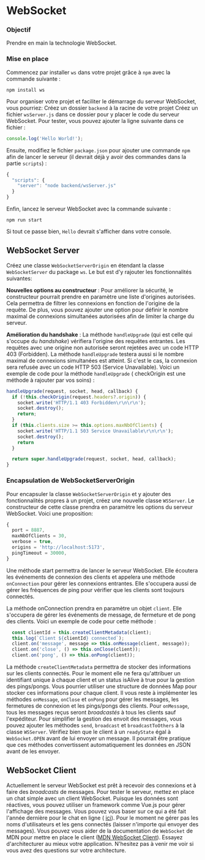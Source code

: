 # WebSocket

### Objectif
Prendre en main la technologie WebSocket.

### Mise en place
Commencez par installer `ws` dans votre projet grâce à `npm` avec la commande suivante :
```
npm install ws
```
Pour organiser votre projet et faciliter le démarrage du serveur WebSocket, vous pourriez:
Créez un dossier `backend` à la racine de votre projet
Créez un fichier `wsServer.js` dans ce dossier pour y placer le code du serveur WebSocket. Pour tester, vous pouvez ajouter la ligne suivante dans ce fichier :
```js
console.log('Hello World!');
```
Ensuite, modifiez le fichier `package.json` pour ajouter une commande `npm` afin de lancer le serveur (il devrait déjà y avoir des commandes dans la partie `scripts`) :
```js
{
  "scripts": {
    "server": "node backend/wsServer.js"
  }
}
 ```

Enfin, lancez le serveur WebSocket avec la commande suivante :
```
npm run start
```
Si tout ce passe bien, `Hello` devrait s'afficher dans votre console.

## WebSocket Server

Créez une classe `WebSocketServerOrigin` en étendant la classe `WebSocketServer` du package `ws`. Le but est d'y rajouter les fonctionnalités suivantes:

**Nouvelles options au constructeur** :  Pour améliorer la sécurité, le constructeur pourrait prendre en paramètre une liste d'origines autorisées. Cela permettra de filtrer les connexions en fonction de l'origine de la requête.
De plus, vous pouvez ajouter une option pour définir le nombre maximal de connexions simultanées autorisées afin de limiter la charge du serveur.

**Amélioration du handshake** :
La méthode `handleUpgrade` (qui est celle qui s'occupe du *handshake*) vérifiera l'origine des requêtes entrantes. Les requêtes avec une origine non autorisée seront rejetées avec un code HTTP 403 (Forbidden).
La méthode `handleUpgrade` testera aussi si le nombre maximal de connexions simultanées est atteint. Si c'est le cas, la connexion sera refusée avec un code HTTP 503 (Service Unavailable).
Voici un exemple de code pour la méthode `handleUpgrade` ( checkOrigin est une méthode à rajouter par vos soins) :

```js
handleUpgrade(request, socket, head, callback) {
  if (!this.checkOrigin(request.headers?.origin)) {
    socket.write('HTTP/1.1 403 Forbidden\r\n\r\n');
    socket.destroy();
    return;
  }
  if (this.clients.size >= this.options.maxNbOfClients) {
    socket.write('HTTP/1.1 503 Service Unavailable\r\n\r\n');
    socket.destroy();
    return
  }

  return super.handleUpgrade(request, socket, head, callback);
}
```

### Encapsulation de WebSocketServerOrigin

Pour encapsuler la classe `WebSocketServerOrigin` et y ajouter des fonctionnalités propres à un projet, créez une nouvelle classe `WSServer`.
Le constructeur de cette classe prendra en paramètre les options du serveur WebSocket. Voici une proposition:

```js
{
  port = 8887,
  maxNbOfClients = 30,
  verbose = true,
  origins = 'http://localhost:5173',
  pingTimeout = 30000,
}
```

Une méthode start permettra de lancer le serveur WebSocket. Elle écoutera les événements de connexion des clients et appelera une méthode `onConnection` pour gérer les connexions entrantes.
Elle s'occupera aussi de gérer les fréquences de ping pour vérifier que les clients sont toujours connectés.

La méthode onConnection prendra en paramètre un objet `client`.  Elle s'occupera de gérer les événements de message, de fermeture et de pong des clients. Voici un exemple de code pour cette méthode :

```js
  const clientId = this.createClientMetadata(client);
  this.log(`Client ${clientId} connected`);
  client.on('message', message => this.onMessage(client, message));
  client.on('close', () => this.onClose(client));
  client.on('pong', () => this.onPong(client));
```
La méthode `createClientMetadata` permettra de stocker des informations sur les clients connectés. Pour le moment elle ne fera qu'attribuer un identifiant unique à chaque client et un status isAlive à true pour la gestion des pings/pongs. Vous pourrier utiliser une structure de données Map pour stocker ces informations pour chaque client.
Il vous reste à implémenter les méthodes `onMessage`, `onClose` et `onPong` pour gérer les messages, les fermetures de connexion et les pings/pongs des clients. Pour `onMessage`, tous les messages reçus seront *broadcastés* à tous les clients sauf l'expéditeur.
Pour simplifier la gestion des envoit des messages, vous pouvez ajouter les méthodes `send`, `broadcast` et `broadcastToOthers` à la classe `WSServer`. Vérifiez bien que le client à un `readyState` égal à `WebSocket.OPEN` avant de lui envoyer un message. Il pourrait être pratique que ces méthodes convertissent automatiquement les données en JSON avant de les envoyer.


## WebSocket Client
Actuellement le serveur WebSocket est prêt à recevoir des connexions et à faire des *broadcasts* de messages. Pour tester le serveur, mettez en place un chat simple avec un client WebSocket.
Puisque les données sont réactives, vous pouvez utiliser un framework comme Vue.js pour gérer l'affichage des messages. Vous pouvez vous baser sur ce qui a été fait l'année dernière pour le chat en ligne ( [ici](https://chabloz.eu/webmobui/exercices)). Pour le moment ne gérer pas les noms d'utilisateurs et les gens connectés (laisser n'importe qui envoyer des messages). Vous pouvez vous aider de la documentation de `WebSocket` de MDN pour mettre en place le client ([MDN WebSocket Client](https://developer.mozilla.org/en-US/docs/Web/API/WebSockets_API/Writing_WebSocket_client_applications)). Essayez d'architecturer au mieux votre application. N'hesitez pas à venir me voir si vous avez des questions sur votre architecture.
